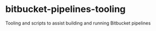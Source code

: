 # bitbucket-pipelines-tooling
Tooling and scripts to assist building and running Bitbucket pipelines
